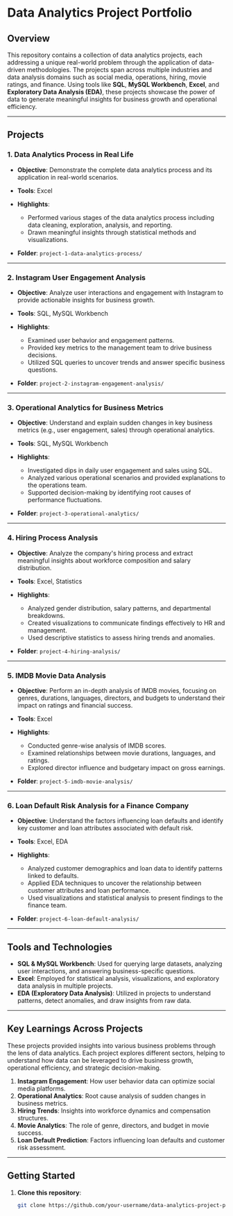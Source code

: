 # Data Analytics Project Portfolio

## Overview
This repository contains a collection of data analytics projects, each addressing a unique real-world problem through the application of data-driven methodologies. The projects span across multiple industries and data analysis domains such as social media, operations, hiring, movie ratings, and finance. Using tools like **SQL**, **MySQL Workbench**, **Excel**, and **Exploratory Data Analysis (EDA)**, these projects showcase the power of data to generate meaningful insights for business growth and operational efficiency.

---

## Projects

### 1. **Data Analytics Process in Real Life**
- **Objective**: Demonstrate the complete data analytics process and its application in real-world scenarios.
- **Tools**: Excel
- **Highlights**:
  - Performed various stages of the data analytics process including data cleaning, exploration, analysis, and reporting.
  - Drawn meaningful insights through statistical methods and visualizations.
  
- **Folder**: `project-1-data-analytics-process/`

---

### 2. **Instagram User Engagement Analysis**
- **Objective**: Analyze user interactions and engagement with Instagram to provide actionable insights for business growth.
- **Tools**: SQL, MySQL Workbench
- **Highlights**:
  - Examined user behavior and engagement patterns.
  - Provided key metrics to the management team to drive business decisions.
  - Utilized SQL queries to uncover trends and answer specific business questions.
  
- **Folder**: `project-2-instagram-engagement-analysis/`

---

### 3. **Operational Analytics for Business Metrics**
- **Objective**: Understand and explain sudden changes in key business metrics (e.g., user engagement, sales) through operational analytics.
- **Tools**: SQL, MySQL Workbench
- **Highlights**:
  - Investigated dips in daily user engagement and sales using SQL.
  - Analyzed various operational scenarios and provided explanations to the operations team.
  - Supported decision-making by identifying root causes of performance fluctuations.

- **Folder**: `project-3-operational-analytics/`

---

### 4. **Hiring Process Analysis**
- **Objective**: Analyze the company's hiring process and extract meaningful insights about workforce composition and salary distribution.
- **Tools**: Excel, Statistics
- **Highlights**:
  - Analyzed gender distribution, salary patterns, and departmental breakdowns.
  - Created visualizations to communicate findings effectively to HR and management.
  - Used descriptive statistics to assess hiring trends and anomalies.

- **Folder**: `project-4-hiring-analysis/`

---

### 5. **IMDB Movie Data Analysis**
- **Objective**: Perform an in-depth analysis of IMDB movies, focusing on genres, durations, languages, directors, and budgets to understand their impact on ratings and financial success.
- **Tools**: Excel
- **Highlights**:
  - Conducted genre-wise analysis of IMDB scores.
  - Examined relationships between movie durations, languages, and ratings.
  - Explored director influence and budgetary impact on gross earnings.

- **Folder**: `project-5-imdb-movie-analysis/`

---

### 6. **Loan Default Risk Analysis for a Finance Company**
- **Objective**: Understand the factors influencing loan defaults and identify key customer and loan attributes associated with default risk.
- **Tools**: Excel, EDA
- **Highlights**:
  - Analyzed customer demographics and loan data to identify patterns linked to defaults.
  - Applied EDA techniques to uncover the relationship between customer attributes and loan performance.
  - Used visualizations and statistical analysis to present findings to the finance team.

- **Folder**: `project-6-loan-default-analysis/`

---

## Tools and Technologies
- **SQL & MySQL Workbench**: Used for querying large datasets, analyzing user interactions, and answering business-specific questions.
- **Excel**: Employed for statistical analysis, visualizations, and exploratory data analysis in multiple projects.
- **EDA (Exploratory Data Analysis)**: Utilized in projects to understand patterns, detect anomalies, and draw insights from raw data.

---

## Key Learnings Across Projects
These projects provided insights into various business problems through the lens of data analytics. Each project explores different sectors, helping to understand how data can be leveraged to drive business growth, operational efficiency, and strategic decision-making.

1. **Instagram Engagement**: How user behavior data can optimize social media platforms.
2. **Operational Analytics**: Root cause analysis of sudden changes in business metrics.
3. **Hiring Trends**: Insights into workforce dynamics and compensation structures.
4. **Movie Analytics**: The role of genre, directors, and budget in movie success.
5. **Loan Default Prediction**: Factors influencing loan defaults and customer risk assessment.

---

## Getting Started
1. **Clone this repository**:
   ```bash
   git clone https://github.com/your-username/data-analytics-project-portfolio.git


